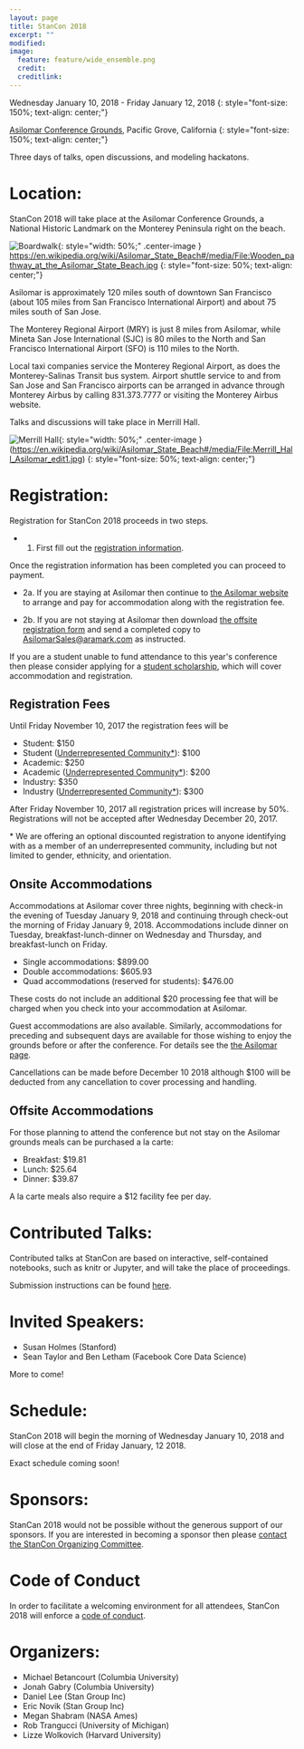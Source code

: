 ```yaml
---
layout: page
title: StanCon 2018
excerpt: ""
modified:
image:
  feature: feature/wide_ensemble.png
  credit:
  creditlink:
---
```


Wednesday January 10, 2018 - Friday January 12, 2018
{: style="font-size: 150%; text-align: center;"}

[Asilomar Conference Grounds](http://www.visitasilomar.com), Pacific Grove, California
{: style="font-size: 150%; text-align: center;"}

Three days of talks, open discussions, and modeling hackatons.

# Location:

StanCon 2018 will take place at the Asilomar Conference Grounds, a National
Historic Landmark on the Monterey Peninsula right on the beach.

![Boardwalk](Wooden_pathway_at_the_Asilomar_State_Beach.jpg){: style="width: 50%;" .center-image }
https://en.wikipedia.org/wiki/Asilomar_State_Beach#/media/File:Wooden_pathway_at_the_Asilomar_State_Beach.jpg
{: style="font-size: 50%; text-align: center;"}

Asilomar is approximately 120 miles south of downtown San Francisco
(about 105 miles from San Francisco International Airport) and about 75 miles
south of San Jose.

The Monterey Regional Airport (MRY) is just 8 miles from Asilomar, while Mineta
San Jose International (SJC) is 80 miles to the North and San Francisco
International Airport (SFO) is 110 miles to the North.

Local taxi companies service the Monterey Regional Airport, as does the
Monterey-Salinas Transit bus system. Airport shuttle service to and from
San Jose and San Francisco airports can be arranged in advance through
Monterey Airbus by calling 831.373.7777 or visiting the Monterey Airbus website.

Talks and discussions will take place in Merrill Hall.

![Merrill Hall](Merrill_Hall_Asilomar_edit1.jpg){: style="width: 50%;" .center-image }
(https://en.wikipedia.org/wiki/Asilomar_State_Beach#/media/File:Merrill_Hall_Asilomar_edit1.jpg)
{: style="font-size: 50%; text-align: center;"}

# Registration:

Registration for StanCon 2018 proceeds in two steps.

* 1. First fill out the [registration information](https://goo.gl/forms/1wpXs1ANVbeFyIoQ2).

Once the registration information has been completed
you can proceed to payment.

* 2a. If you are staying at Asilomar then continue to
[the Asilomar website](https://aws.passkey.com/e/49190400)
to arrange and pay for accommodation along with the registration fee.

* 2b. If you are not staying at Asilomar then download
[the offsite registration form](/events/stancon2018/stancon_offsite_order_form.pdf)
and send a completed copy to AsilomarSales@aramark.com as instructed.

If you are a student unable to fund attendance to this year's conference
then please consider applying for a
[student scholarship](https://goo.gl/forms/NTfbNPpcREZSr5om2), which will
cover accommodation and registration.

## Registration Fees

Until Friday November 10, 2017 the registration fees will be

* Student: $150
* Student ([Underrepresented Community*](#UC)): $100
* Academic: $250
* Academic ([Underrepresented Community*](#UC)): $200
* Industry: $350
* Industry ([Underrepresented Community*](#UC)): $300

After Friday November 10, 2017 all registration prices will increase by 50%.
Registrations will not be accepted after Wednesday December 20, 2017.

<a name="UC">\*</a> We are offering an optional discounted registration to anyone identifying
with as a member of an underrepresented community, including but not limited
to gender, ethnicity, and orientation.

## Onsite Accommodations

Accommodations at Asilomar cover three nights, beginning with check-in the
evening of Tuesday January 9, 2018 and continuing through check-out the
morning of Friday January 9, 2018.  Accommodations include dinner on Tuesday,
breakfast-lunch-dinner on Wednesday and Thursday, and breakfast-lunch on Friday.

* Single accommodations: $899.00
* Double accommodations: $605.93
* Quad accommodations (reserved for students): $476.00

These costs do not include an additional $20 processing fee that will be
charged when you check into your accommodation at Asilomar.

Guest accommodations are also available.  Similarly, accommodations for
preceding and subsequent days are available for those wishing to enjoy the
grounds before or after the conference.  For details see the [the Asilomar page](https://aws.passkey.com/e/49190400).

Cancellations can be made before December 10 2018 although $100 will be
deducted from any cancellation to cover processing and handling.

## Offsite Accommodations

For those planning to attend the conference but not stay on the Asilomar
grounds meals can be purchased a la carte:

* Breakfast: $19.81
* Lunch: $25.64
* Dinner: $39.87

A la carte meals also require a $12 facility fee per day.

# Contributed Talks:

Contributed talks at StanCon are based on interactive, self-contained
notebooks, such as knitr or Jupyter, and will take the place of proceedings.

Submission instructions can be found
[here](/events/stancon2018/stancon-submissions.html).

# Invited Speakers:

* Susan Holmes (Stanford)
* Sean Taylor and Ben Letham (Facebook Core Data Science)

More to come!

# Schedule:

StanCon 2018 will begin the morning of Wednesday January 10, 2018 and will close
at the end of Friday January, 12 2018.

Exact schedule coming soon!  

# Sponsors:

StanCan 2018 would not be possible without the generous support of our
sponsors.  If you are interested in becoming a sponsor then please
[contact the StanCon Organizing Committee](mailto:stancon@mc-stan.org).

# Code of Conduct

In order to facilitate a welcoming environment for all attendees, StanCon 2018
will enforce a [code of conduct](/events/stancon2018/stancon-code_of_conduct.html).


# Organizers:

- Michael Betancourt (Columbia University)
- Jonah Gabry (Columbia University)
- Daniel Lee (Stan Group Inc)
- Eric Novik (Stan Group Inc)
- Megan Shabram (NASA Ames)
- Rob Trangucci (University of Michigan)
- Lizze Wolkovich (Harvard University)
